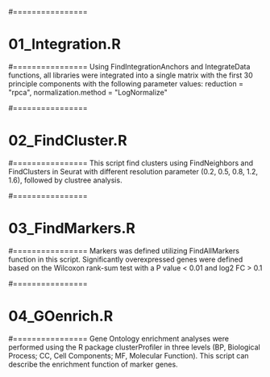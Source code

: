 #================
#  01_Integration.R
#================
Using FindIntegrationAnchors and IntegrateData functions, all libraries were integrated into a single matrix with the first 30 principle components with the following parameter values: reduction = "rpca", normalization.method = "LogNormalize"

#================
#  02_FindCluster.R
#================
This script find clusters using FindNeighbors and FindClusters in Seurat with different resolution parameter (0.2, 0.5, 0.8, 1.2, 1.6), followed by clustree analysis.

#================
#  03_FindMarkers.R
#================
Markers was defined utilizing FindAllMarkers function in this script. Significantly overexpressed genes were defined based on the Wilcoxon rank-sum test with a P value < 0.01 and log2 FC > 0.1

#================
#  04_GOenrich.R
#================
Gene Ontology enrichment analyses were performed using the R package clusterProfiler in three levels (BP, Biological Process; CC, Cell Components; MF, Molecular Function). This script can describe the enrichment function of marker genes.

